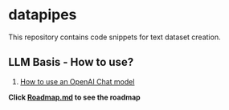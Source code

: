 # datapipes

This repository contains code snippets for text dataset creation.

## LLM Basis - How to use?

1. [How to use an OpenAI Chat model](https://colab.research.google.com/github/patrickfleith/datapipes/blob/main/How_to_use_an_OpenAI_Chat_model.ipynb)

**Click [Roadmap.md](Roadmap.md) to see the roadmap**

